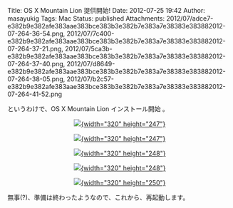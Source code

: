 Title: OS X Mountain Lion 提供開始!
Date: 2012-07-25 19:42
Author: masayukig
Tags: Mac
Status: published
Attachments: 2012/07/adce7-e382b9e382afe383aae383bce383b3e382b7e383a7e38383e383882012-07-264-36-54.png, 2012/07/7c400-e382b9e382afe383aae383bce383b3e382b7e383a7e38383e383882012-07-264-37-21.png, 2012/07/5ca3b-e382b9e382afe383aae383bce383b3e382b7e383a7e38383e383882012-07-264-37-40.png, 2012/07/d8649-e382b9e382afe383aae383bce383b3e382b7e383a7e38383e383882012-07-264-38-05.png, 2012/07/b2c57-e382b9e382afe383aae383bce383b3e382b7e383a7e38383e383882012-07-264-41-52.png

というわけで、OS X Mountain Lion インストール開始 。

<div class="separator" style="clear:both;text-align:center;">

[![](https://masayukig.files.wordpress.com/2012/07/adce7-e382b9e382afe383aae383bce383b3e382b7e383a7e38383e383882012-07-264-36-54.png?w=300){width="320"
height="247"}](https://masayukig.files.wordpress.com/2012/07/adce7-e382b9e382afe383aae383bce383b3e382b7e383a7e38383e383882012-07-264-36-54.png)

</div>

<div class="separator" style="clear:both;text-align:center;">

</div>

<div class="separator" style="clear:both;text-align:center;">

[![](https://masayukig.files.wordpress.com/2012/07/7c400-e382b9e382afe383aae383bce383b3e382b7e383a7e38383e383882012-07-264-37-21.png?w=300){width="320"
height="247"}](https://masayukig.files.wordpress.com/2012/07/7c400-e382b9e382afe383aae383bce383b3e382b7e383a7e38383e383882012-07-264-37-21.png)

</div>

<div class="separator" style="clear:both;text-align:center;">

[![](https://masayukig.files.wordpress.com/2012/07/5ca3b-e382b9e382afe383aae383bce383b3e382b7e383a7e38383e383882012-07-264-37-40.png?w=300){width="320"
height="248"}](https://masayukig.files.wordpress.com/2012/07/5ca3b-e382b9e382afe383aae383bce383b3e382b7e383a7e38383e383882012-07-264-37-40.png)

</div>

<div class="separator" style="clear:both;text-align:center;">

[![](https://masayukig.files.wordpress.com/2012/07/d8649-e382b9e382afe383aae383bce383b3e382b7e383a7e38383e383882012-07-264-38-05.png?w=300){width="320"
height="248"}](https://masayukig.files.wordpress.com/2012/07/d8649-e382b9e382afe383aae383bce383b3e382b7e383a7e38383e383882012-07-264-38-05.png)

</div>

<div class="separator" style="clear:both;text-align:center;">

[![](https://masayukig.files.wordpress.com/2012/07/b2c57-e382b9e382afe383aae383bce383b3e382b7e383a7e38383e383882012-07-264-41-52.png?w=300){width="320"
height="250"}](https://masayukig.files.wordpress.com/2012/07/b2c57-e382b9e382afe383aae383bce383b3e382b7e383a7e38383e383882012-07-264-41-52.png)

</div>

<div class="separator" style="clear:both;text-align:center;">

</div>

<div class="separator" style="clear:both;text-align:left;">

無事(?)、準備は終わったようなので、これから、再起動します。

</div>

<div class="separator" style="clear:both;text-align:center;">

</div>
